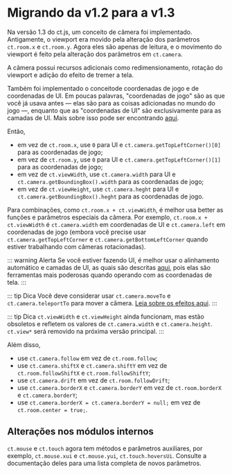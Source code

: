 # Migrando da v1.2 para a v1.3

Na versão 1.3 do ct.js, um conceito de câmera foi implementado. Antigamente, o viewport era movido pela alteração dos parâmetros `ct.room.x` e `ct.room.y`. Agora eles são apenas de leitura, e o movimento do viewport é feito pela alteração dos parâmetros em `ct.camera`.

A câmera possui recursos adicionais como redimensionamento, rotação do viewport e adição do efeito de tremer a tela.

Também foi implementado o conceitode coordenadas de jogo e de coordenadas de UI. Em poucas palavras, "coordenadas de jogo" são as que você já usava antes — elas são para as coisas adicionadas no mundo do jogo —, enquanto que as "coordenadas de UI" são exclusivamente para as camadas de UI. Mais sobre isso pode ser encontrando [aqui](./game-and-ui-coordinates.html).

Então,

- em vez de `ct.room.x`, use `0` para UI e `ct.camera.getTopLeftCorner()[0]` para as coordenadas de jogo;
- em vez de `ct.room.y`, use `0` para UI e `ct.camera.getTopLeftCorner()[1]` para as coordenadas de jogo;
- em vez de `ct.viewWidth`, use `ct.camera.width` para UI e `ct.camera.getBoundingBox().width` para as coordenadas de jogo;
- em vez de `ct.viewHeight`, use `ct.camera.heght` para UI e `ct.camera.getBoundingBox().heght` para as coordenadas de jogo.

Para combinações, como `ct.room.x + ct.viewWidth`, é melhor usa better as funções e parâmetros especiais da câmera. Por exemplo, `ct.room.x + ct.viewWidth` é `ct.camera.width` em coordenadas de UI e `ct.camera.left` em coordenadas de jogo (embora você precise usar `ct.camera.getTopLeftCorner` e `ct.camera.getBottomLeftCorner` quando estiver trabalhando com câmeras rotacionadas).

::: warning Alerta
Se você estiver fazendo UI, é melhor usar o alinhamento automático e camadas de UI, as quais são descritas [aqui](./viewport-management.html), pois elas são ferramentas mais poderosas quando operando com as coordenadas de tela.
:::

::: tip Dica
Você deve considerar usar `ct.camera.moveTo` e `ct.camera.teleportTo` para mover a câmera. [Leia sobre os efeitos aqui](./viewport-management.html#moving-and-teleporting).
:::

::: tip Dica
`ct.viewWidth` e `ct.viewHeight` ainda funcionam, mas estão obsoletos e refletem os valores de `ct.camera.width` e `ct.camera.height`. `ct.view*` será removido na próxima versão principal.
:::


Além disso,

- use `ct.camera.follow` em vez de `ct.room.follow`;
- use `ct.camera.shiftX` e `ct.camera.shiftY` em vez de `ct.room.followShiftX` e `ct.room.followShiftY`;
- use `ct.camera.drift` em vez de `ct.room.followDrift`;
- use `ct.camera.borderX` e `ct.camera.borderY` em vez de `ct.room.borderX` e `ct.camera.borderY`;
- use `ct.camera.borderX = ct.camera.borderY = null;` em vez de `ct.room.center = true;`.

## Alterações nos módulos internos

`ct.mouse` e `ct.touch` agora tem métodos e parâmetros auxiliares, por exemplo, `ct.mouse.xui` e `ct.mouse.yui`, `ct.touch.hoversUi`. Consulte a documentação deles para uma lista completa de novos parâmetros.